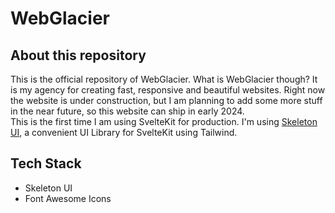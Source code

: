 # WebGlacier

## About this repository

This is the official repository of WebGlacier. What is WebGlacier though? It is my agency for creating fast, responsive and beautiful websites. Right now the website is under construction, but I am planning to add some more stuff in the near future, so this website can ship in early 2024.\
This is the first time I am using SvelteKit for production. I'm using [Skeleton UI](https://skeleton.dev), a convenient UI Library for SvelteKit using Tailwind.

## Tech Stack

- Skeleton UI
- Font Awesome Icons
